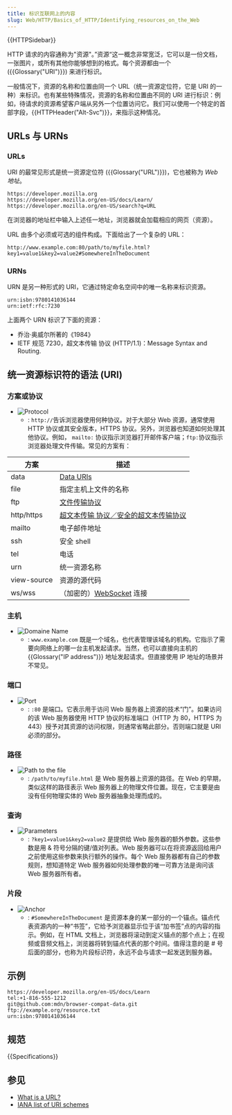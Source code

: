 ```yaml
---
title: 标识互联网上的内容
slug: Web/HTTP/Basics_of_HTTP/Identifying_resources_on_the_Web
---
```


{{HTTPSidebar}}

HTTP 请求的内容通称为"资源"。”资源“这一概念非常宽泛，它可以是一份文档，一张图片，或所有其他你能够想到的格式。每个资源都由一个 ({{Glossary("URI")}}) 来进行标识。

一般情况下，资源的名称和位置由同一个 URL（统一资源定位符，它是 URI 的一种）来标识。也有某些特殊情况，资源的名称和位置由不同的 URI 进行标识：例如，待请求的资源希望客户端从另外一个位置访问它。我们可以使用一个特定的首部字段，{{HTTPHeader("Alt-Svc")}}，来指示这种情况。

## URLs 与 URNs

### URLs

URI 的最常见形式是统一资源定位符 ({{Glossary("URL")}})，它也被称为 _Web 地址_。

```plain
https://developer.mozilla.org
https://developer.mozilla.org/en-US/docs/Learn/
https://developer.mozilla.org/en-US/search?q=URL
```

在浏览器的地址栏中输入上述任一地址，浏览器就会加载相应的网页（资源）。

URL 由多个必须或可选的组件构成。下面给出了一个复杂的 URL：

```plain
http://www.example.com:80/path/to/myfile.html?key1=value1&key2=value2#SomewhereInTheDocument
```

### URNs

URN 是另一种形式的 URI，它通过特定命名空间中的唯一名称来标识资源。

```plain
urn:isbn:9780141036144
urn:ietf:rfc:7230
```

上面两个 URN 标识了下面的资源：

- 乔治·奥威尔所著的《1984》
- IETF 规范 7230，超文本传输 协议 (HTTP/1.1)：Message Syntax and Routing.

## 统一资源标识符的语法 (URI)

### 方案或协议

- ![Protocol](mdn-url-protocol@x2.png)
  - : `http://`告诉浏览器使用何种协议。对于大部分 Web 资源，通常使用 HTTP 协议或其安全版本，HTTPS 协议。另外，浏览器也知道如何处理其他协议。例如， `mailto:` 协议指示浏览器打开邮件客户端；`ftp:`协议指示浏览器处理文件传输。常见的方案有：

| 方案        | 描述                                                                  |
| ----------- | --------------------------------------------------------------------- |
| data        | [Data URIs](/zh-CN/docs/Web/HTTP/data_URIs)                           |
| file        | 指定主机上文件的名称                                                  |
| ftp         | [文件传输协议](/zh-CN/docs/Glossary/FTP)                              |
| http/https  | [超文本传输 协议／安全的超文本传输协议](/zh-CN/docs/Glossary/HTTP) |
| mailto      | 电子邮件地址                                                          |
| ssh         | 安全 shell                                                            |
| tel         | 电话                                                                  |
| urn         | 统一资源名称                                                          |
| view-source | 资源的源代码                                                          |
| ws/wss      | （加密的）[WebSocket](/zh-CN/docs/WebSockets) 连接                    |

### 主机

- ![Domaine Name](mdn-url-domain@x2.png)
  - : `www.example.com` 既是一个域名，也代表管理该域名的机构。它指示了需要向网络上的哪一台主机发起请求。当然，也可以直接向主机的 {{Glossary("IP address")}} 地址发起请求。但直接使用 IP 地址的场景并不常见。

### 端口

- ![Port](mdn-url-port@x2.png)
  - : `:80` 是端口。它表示用于访问 Web 服务器上资源的技术“门”。如果访问的该 Web 服务器使用 HTTP 协议的标准端口（HTTP 为 80，HTTPS 为 443）授予对其资源的访问权限，则通常省略此部分。否则端口就是 URI 必须的部分。

### 路径

- ![Path to the file](mdn-url-path@x2.png)
  - : `/path/to/myfile.html` 是 Web 服务器上资源的路径。在 Web 的早期，类似这样的路径表示 Web 服务器上的物理文件位置。现在，它主要是由没有任何物理实体的 Web 服务器抽象处理而成的。

### 查询

- ![Parameters](mdn-url-parameters@x2.png)
  - : `?key1=value1&key2=value2` 是提供给 Web 服务器的额外参数。这些参数是用 & 符号分隔的键/值对列表。Web 服务器可以在将资源返回给用户之前使用这些参数来执行额外的操作。每个 Web 服务器都有自己的参数规则，想知道特定 Web 服务器如何处理参数的唯一可靠方法是询问该 Web 服务器所有者。

### 片段

- ![Anchor](mdn-url-anchor@x2.png)
  - : `#SomewhereInTheDocument` 是资源本身的某一部分的一个锚点。锚点代表资源内的一种“书签”，它给予浏览器显示位于该“加书签”点的内容的指示。例如，在 HTML 文档上，浏览器将滚动到定义锚点的那个点上；在视频或音频文档上，浏览器将转到锚点代表的那个时间。值得注意的是 # 号后面的部分，也称为片段标识符，永远不会与请求一起发送到服务器。

## 示例

```plain
https://developer.mozilla.org/en-US/docs/Learn
tel:+1-816-555-1212
git@github.com:mdn/browser-compat-data.git
ftp://example.org/resource.txt
urn:isbn:9780141036144
```

## 规范

{{Specifications}}

## 参见

- [What is a URL?](/zh-CN/docs/Learn/Common_questions/What_is_a_URL)
- [IANA list of URI schemes](http://www.iana.org/assignments/uri-schemes/uri-schemes.xhtml)
